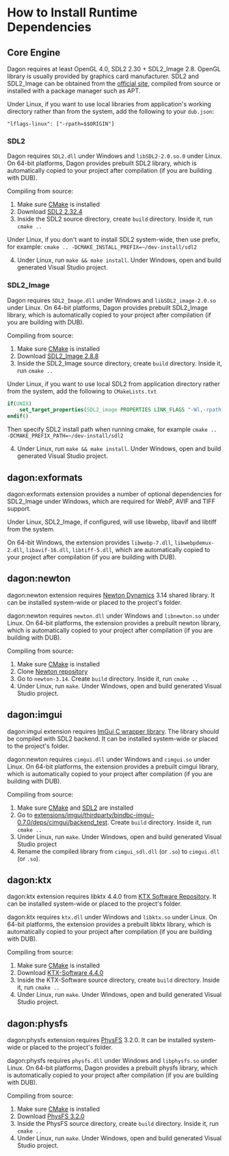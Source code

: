 # How to Install Runtime Dependencies

## Core Engine

Dagon requires at least OpenGL 4.0, SDL2 2.30 + SDL2_Image 2.8. OpenGL library is usually provided by graphics card manufacturer. SDL2 and SDL2_Image can be obtained from the [official site](https://www.libsdl.org/), compiled from source or installed with a package manager such as APT.

Under Linux, if you want to use local libraries from application's working directory rather than from the system, add the following to your `dub.json`:

```
"lflags-linux": ["-rpath=$$ORIGIN"]
```

### SDL2

Dagon requires `SDL2.dll` under Windows and `libSDL2-2.0.so.0` under Linux. On 64-bit platforms, Dagon provides prebuilt SDL2 library, which is automatically copied to your project after compilation (if you are building with DUB).

Compiling from source:
1. Make sure [CMake](https://cmake.org/) is installed
2. Download [SDL2 2.32.4](https://github.com/libsdl-org/SDL/releases/tag/release-2.32.4)
3. Inside the SDL2 source directory, create `build` directory. Inside it, run `cmake ..`

Under Linux, if you don't want to install SDL2 system-wide, then use prefix, for example: `cmake .. -DCMAKE_INSTALL_PREFIX=~/dev-install/sdl2`

4. Under Linux, run `make && make install`. Under Windows, open and build generated Visual Studio project.

### SDL2_Image

Dagon requires `SDL2_Image.dll` under Windows and `libSDL2_image-2.0.so` under Linux. On 64-bit platforms, Dagon provides prebuilt SDL2_Image library, which is automatically copied to your project after compilation (if you are building with DUB).

Compiling from source:
1. Make sure [CMake](https://cmake.org/) is installed
2. Download [SDL2_Image 2.8.8](https://github.com/libsdl-org/SDL_image/releases/tag/release-2.8.8)
3. Inside the SDL2_Image source directory, create `build` directory. Inside it, run `cmake ..`

Under Linux, if you want to use local SDL2 from application directory rather from the system, add the following to `CMakeLists.txt`

```cmake
if(UNIX)
    set_target_properties(SDL2_image PROPERTIES LINK_FLAGS "-Wl,-rpath,\$ORIGIN")
endif()
```

Then specify SDL2 install path when running cmake, for example `cmake .. -DCMAKE_PREFIX_PATH=~/dev-install/sdl2`

4. Under Linux, run `make && make install`. Under Windows, open and build generated Visual Studio project.

## dagon:exformats

dagon:exformats extension provides a number of optional dependencies for SDL2_Image under Windows, which are required for WebP, AVIF and TIFF support.

Under Linux, SDL2_Image, if configured, will use libwebp, libavif and libtiff from the system.

On 64-bit Windows, the extension provides `libwebp-7.dll`, `libwebpdemux-2.dll`, `libavif-16.dll`, `libtiff-5.dll`, which are automatically copied to your project after compilation (if you are building with DUB).

## dagon:newton

dagon:newton extension requires [Newton Dynamics](https://newtondynamics.com/) 3.14 shared library. It can be installed system-wide or placed to the project's folder.

dagon:newton requires `newton.dll` under Windows and `libnewton.so` under Linux. On 64-bit platforms, the extension provides a prebuilt newton library, which is automatically copied to your project after compilation (if you are building with DUB).

Compiling from source:
1. Make sure [CMake](https://cmake.org/) is installed
2. Clone [Newton repository](https://github.com/MADEAPPS/newton-dynamics)
3. Go to `newton-3.14`. Create `build` directory. Inside it, run `cmake ..`
4. Under Linux, run `make`. Under Windows, open and build generated Visual Studio project.

## dagon:imgui

dagon:imgui extension requires [ImGui C wrapper library](https://github.com/gecko0307/dagon/tree/master/extensions/imgui/thirdparty/bindbc-imgui-0.7.0/deps/cimgui). The library should be compiled with SDL2 backend. It can be installed system-wide or placed to the project's folder.

dagon:newton requires `cimgui.dll` under Windows and `cimgui.so` under Linux. On 64-bit platforms, the extension provides a prebuilt cimgui library, which is automatically copied to your project after compilation (if you are building with DUB).

Compiling from source:
1. Make sure [CMake](https://cmake.org/) and [SDL2](https://www.libsdl.org/) are installed
2. Go to [extensions/imgui/thirdparty/bindbc-imgui-0.7.0/deps/cimgui/backend_test](https://github.com/gecko0307/dagon/tree/master/extensions/imgui/thirdparty/bindbc-imgui-0.7.0/deps/cimgui/backend_test). Create `build` directory. Inside it, run `cmake ..`
3. Under Linux, run `make`. Under Windows, open and build generated Visual Studio project
4. Rename the compiled library from `cimgui_sdl.dll` (or `.so`) to `cimgui.dll` (or `.so`).

## dagon:ktx

dagon:ktx extension requires libktx 4.4.0 from [KTX Software Repository](https://github.com/KhronosGroup/KTX-Software). It can be installed system-wide or placed to the project's folder.

dagon:ktx requires `ktx.dll` under Windows and `libktx.so` under Linux. On 64-bit platforms, the extension provides a prebuilt libktx library, which is automatically copied to your project after compilation (if you are building with DUB).

Compiling from source:
1. Make sure [CMake](https://cmake.org/) is installed
2. Download [KTX-Software 4.4.0](https://github.com/KhronosGroup/KTX-Software/releases/tag/v4.4.0)
3. Inside the KTX-Software source directory, create `build` directory. Inside it, run `cmake ..`
4. Under Linux, run `make`. Under Windows, open and build generated Visual Studio project.

## dagon:physfs

dagon:physfs extension requires [PhysFS](https://github.com/icculus/physfs) 3.2.0. It can be installed system-wide or placed to the project's folder.

dagon:physfs requires `physfs.dll` under Windows and `libphysfs.so` under Linux. On 64-bit platforms, Dagon provides a prebuilt physfs library, which is automatically copied to your project after compilation (if you are building with DUB).

Compiling from source:
1. Make sure [CMake](https://cmake.org/) is installed
2. Download [PhysFS 3.2.0](https://github.com/icculus/physfs/releases/tag/release-3.2.0)
3. Inside the PhysFS source directory, create `build` directory. Inside it, run `cmake ..`
4. Under Linux, run `make`. Under Windows, open and build generated Visual Studio project.
